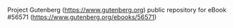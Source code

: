 Project Gutenberg (https://www.gutenberg.org) public repository for
eBook #56571 (https://www.gutenberg.org/ebooks/56571)
